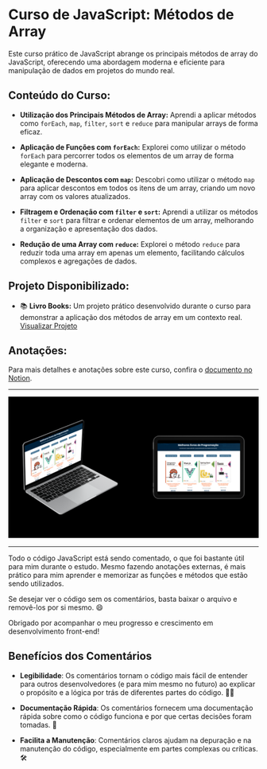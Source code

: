 # Curso de JavaScript: Métodos de Array

Este curso prático de JavaScript abrange os principais métodos de array do JavaScript, oferecendo uma abordagem moderna e eficiente para manipulação de dados em projetos do mundo real.

## Conteúdo do Curso:

- **Utilização dos Principais Métodos de Array:** Aprendi a aplicar métodos como `forEach`, `map`, `filter`, `sort` e `reduce` para manipular arrays de forma eficaz.

- **Aplicação de Funções com `forEach`:** Explorei como utilizar o método `forEach` para percorrer todos os elementos de um array de forma elegante e moderna.

- **Aplicação de Descontos com `map`:** Descobri como utilizar o método `map` para aplicar descontos em todos os itens de um array, criando um novo array com os valores atualizados.

- **Filtragem e Ordenação com `filter` e `sort`:** Aprendi a utilizar os métodos `filter` e `sort` para filtrar e ordenar elementos de um array, melhorando a organização e apresentação dos dados.

- **Redução de uma Array com `reduce`:** Explorei o método `reduce` para reduzir toda uma array em apenas um elemento, facilitando cálculos complexos e agregações de dados.

## Projeto Disponibilizado:

- 📚 **Livro Books:** Um projeto prático desenvolvido durante o curso para demonstrar a aplicação dos métodos de array em um contexto real. [Visualizar Projeto](https://livro-books.vercel.app/)

## Anotações:

Para mais detalhes e anotações sobre este curso, confira o [documento no Notion](https://www.notion.so/JavaScript-m-todos-de-array-8ce6cf375a1940d7a7a9fdc4e5288f26).

---
<div align="center">
    <img src="/imagens/mockup Livro Books.png" width="600px" alt="mockup">
</div>

---

Todo o código JavaScript está sendo comentado, o que foi bastante útil para mim durante o estudo. Mesmo fazendo anotações externas, é mais prático para mim aprender e memorizar as funções e métodos que estão sendo utilizados.

Se desejar ver o código sem os comentários, basta baixar o arquivo e removê-los por si mesmo. 😄

Obrigado por acompanhar o meu progresso e crescimento em desenvolvimento front-end!

## Benefícios dos Comentários

- **Legibilidade**: 
  Os comentários tornam o código mais fácil de entender para outros desenvolvedores (e para mim mesmo no futuro) ao explicar o propósito e a lógica por trás de diferentes partes do código. 👨‍💻

- **Documentação Rápida**:
  Os comentários fornecem uma documentação rápida sobre como o código funciona e por que certas decisões foram tomadas. 📝

- **Facilita a Manutenção**:
  Comentários claros ajudam na depuração e na manutenção do código, especialmente em partes complexas ou críticas. 🛠️
